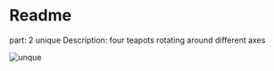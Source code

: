 # Readme

part: 2 unique
Description: four teapots rotating around different axes

![unque](https://user-images.githubusercontent.com/78485605/138620408-8afa2378-d86d-46f6-a92f-3a44b8e8ebcf.gif)
